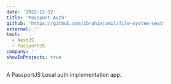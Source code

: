 ```yaml
---
date: '2022-12-12'
title: 'Passport Auth'
github: 'https://github.com/ibrahimjamil/file-system-nest'
external: ''
tech:
  - NestJS
  - PassportJS
company: ''
showInProjects: true
---
```


A PassportJS Local auth implementation app.
